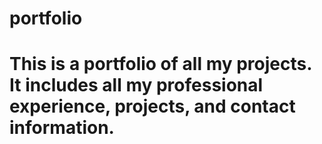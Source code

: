 # portfolio
# This is a portfolio of all my projects. It includes all my professional experience, projects, and contact information. 

